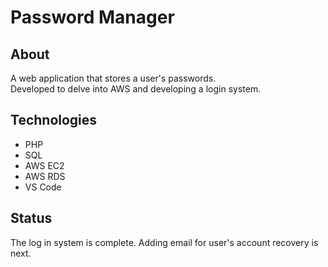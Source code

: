 # Password Manager

## About
A web application that stores a user's passwords.  
  Developed to delve into AWS and developing a login system.
  
## Technologies
- PHP
- SQL
- AWS EC2
- AWS RDS
- VS Code

## Status
The log in system is complete. Adding email for user's account recovery is next.
